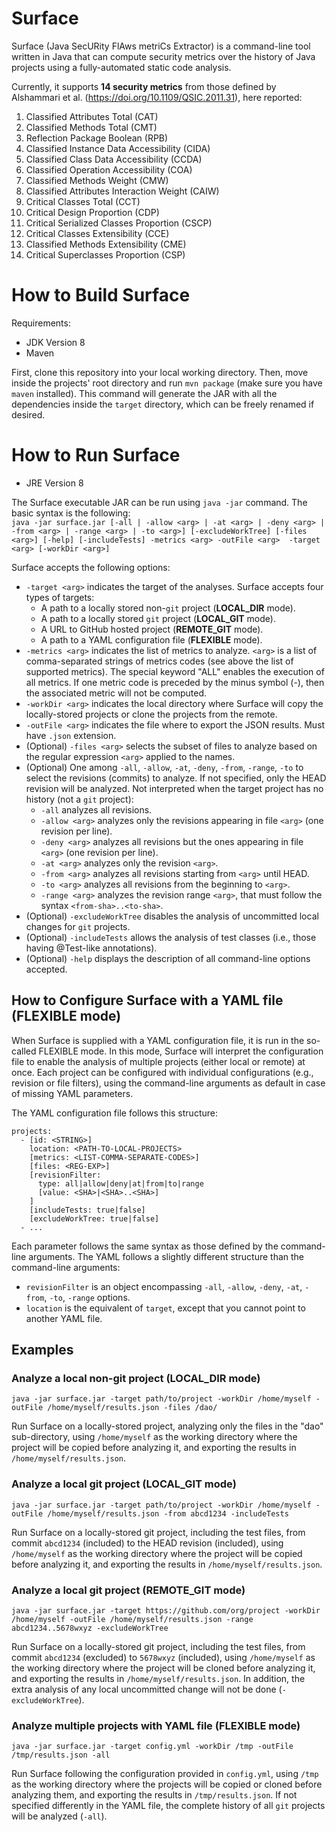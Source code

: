 # Surface

Surface (Java SecURity FlAws metriCs Extractor) is a command-line tool written in Java that can compute security metrics over the history of Java projects using a fully-automated static code analysis.

Currently, it supports **14 security metrics** from those defined by Alshammari et al. (https://doi.org/10.1109/QSIC.2011.31), here reported:

1. Classified Attributes Total (CAT)
2. Classified Methods Total (CMT)
3. Reflection Package Boolean (RPB)
4. Classified Instance Data Accessibility (CIDA)
5. Classified Class Data Accessibility (CCDA)
6. Classified Operation Accessibility (COA)
7. Classified Methods Weight (CMW)
8. Classified Attributes Interaction Weight (CAIW)
9. Critical Classes Total (CCT)
10. Critical Design Proportion (CDP) 
11. Critical Serialized Classes Proportion (CSCP)
12. Critical Classes Extensibility (CCE)
13. Classified Methods Extensibility (CME) 
14. Critical Superclasses Proportion (CSP)

# How to Build Surface

Requirements:

- JDK Version 8
- Maven

First, clone this repository into your local working directory. Then, move inside the projects' root directory and run `mvn package` (make sure you have `maven` installed). This command will generate the JAR with all the dependencies inside the `target` directory, which can be freely renamed if desired.

# How to Run Surface

- JRE Version 8

The Surface executable JAR can be run using `java -jar` command. The basic syntax is the following:  
`java -jar surface.jar [-all | -allow <arg> | -at <arg> | -deny <arg> | -from <arg> | -range <arg> | -to <arg>] [-excludeWorkTree] [-files <arg>] [-help] [-includeTests] -metrics <arg> -outFile <arg>  -target <arg> [-workDir <arg>]`

Surface accepts the following options:

- `-target <arg>` indicates the target of the analyses. Surface accepts four types of targets:
  - A path to a locally stored non-`git` project (**LOCAL_DIR** mode).
  - A path to a locally stored `git` project (**LOCAL_GIT** mode).
  - A URL to GitHub hosted project (**REMOTE_GIT** mode).
  - A path to a YAML configuration file (**FLEXIBLE** mode).
- `-metrics <arg>` indicates the list of metrics to analyze. `<arg>` is a list of comma-separated strings of metrics codes (see above the list of supported metrics). The special keyword "ALL" enables the execution of all metrics. If one metric code is preceded by the minus symbol (-), then the associated metric will not be computed.
- `-workDir <arg>` indicates the local directory where Surface will copy the locally-stored projects or clone the projects from the remote. 
- `-outFile <arg>` indicates the file where to export the JSON results. Must have `.json` extension. 
- (Optional) `-files <arg>` selects the subset of files to analyze based on the regular expression `<arg>` applied to the names.
- (Optional) One among `-all`, `-allow`, `-at`, `-deny`, `-from`, `-range`, `-to` to select the revisions (commits) to analyze. If not specified, only the HEAD revision will be analyzed. Not interpreted when the target project has no history (not a `git` project):
  - `-all` analyzes all revisions.
  - `-allow <arg>` analyzes only the revisions appearing in file `<arg>` (one revision per line).
  - `-deny <arg>` analyzes all revisions but the ones appearing in file `<arg>` (one revision per line).
  - `-at <arg>` analyzes only the revision `<arg>`.
  - `-from <arg>` analyzes all revisions starting from `<arg>` until HEAD.
  - `-to <arg>` analyzes all revisions from the beginning to `<arg>`.
  - `-range <arg>` analyzes the revision range `<arg>`, that must follow the syntax `<from-sha>..<to-sha>`.
- (Optional) `-excludeWorkTree` disables the analysis of uncommitted local changes for `git` projects.
- (Optional) `-includeTests` allows the analysis of test classes (i.e., those having @Test-like annotations).
- (Optional) `-help` displays the description of all command-line options accepted.

## How to Configure Surface with a YAML file (FLEXIBLE mode)

When Surface is supplied with a YAML configuration file, it is run in the so-called FLEXIBLE mode. In this mode, Surface will interpret the configuration file to enable the analysis of multiple projects (either local or remote) at once. Each project can be configured with individual configurations (e.g., revision or file filters), using the command-line arguments as default in case of missing YAML parameters.

The YAML configuration file follows this structure:

```
projects:
  - [id: <STRING>]
    location: <PATH-TO-LOCAL-PROJECTS>
    [metrics: <LIST-COMMA-SEPARATE-CODES>]
    [files: <REG-EXP>]
    [revisionFilter:
      type: all|allow|deny|at|from|to|range
      [value: <SHA>|<SHA>..<SHA>]
    ]
    [includeTests: true|false]
    [excludeWorkTree: true|false]
  - ...
```

Each parameter follows the same syntax as those defined by the command-line arguments. The YAML follows a slightly different structure than the command-line arguments:
- `revisionFilter` is an object encompassing `-all`, `-allow`, `-deny`, `-at`, `-from`, `-to`, `-range` options.
- `location` is the equivalent of `target`, except that you cannot point to another YAML file.

## Examples

### Analyze a local non-git project (LOCAL_DIR mode)

`java -jar surface.jar -target path/to/project -workDir /home/myself -outFile /home/myself/results.json -files /dao/`

Run Surface on a locally-stored project, analyzing only the files in the "dao" sub-directory, using `/home/myself` as the working directory where the project will be copied before analyzing it, and exporting the results in `/home/myself/results.json`.

### Analyze a local git project (LOCAL_GIT mode)

`java -jar surface.jar -target path/to/project -workDir /home/myself -outFile /home/myself/results.json -from abcd1234 -includeTests`

Run Surface on a locally-stored git project, including the test files, from commit `abcd1234` (included) to the HEAD revision (included), using `/home/myself` as the working directory where the project will be copied before analyzing it, and exporting the results in `/home/myself/results.json`.

### Analyze a local git project (REMOTE_GIT mode)

`java -jar surface.jar -target https://github.com/org/project -workDir /home/myself -outFile /home/myself/results.json -range abcd1234..5678wxyz -excludeWorkTree`

Run Surface on a locally-stored git project, including the test files, from commit `abcd1234` (excluded) to `5678wxyz` (included), using `/home/myself` as the working directory where the project will be cloned before analyzing it, and exporting the results in `/home/myself/results.json`. In addition, the extra analysis of any local uncommitted change will not be done (`-excludeWorkTree`).

### Analyze multiple projects with YAML file (FLEXIBLE mode)

`java -jar surface.jar -target config.yml -workDir /tmp -outFile /tmp/results.json -all`

Run Surface following the configuration provided in `config.yml`, using `/tmp` as the working directory where the projects will be copied or cloned before analyzing them, and exporting the results in `/tmp/results.json`.
If not specified differently in the YAML file, the complete history of all `git` projects will be analyzed (`-all`).
